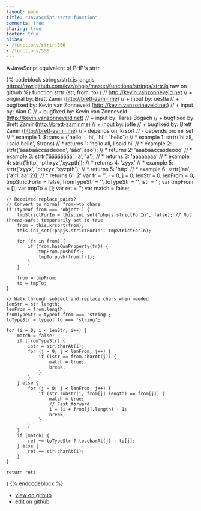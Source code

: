 ```yaml
---
layout: page
title: "JavaScript strtr function"
comments: true
sharing: true
footer: true
alias:
- /functions/strtr:556
- /functions/556
---
```

A JavaScript equivalent of PHP's strtr

{% codeblock strings/strtr.js lang:js https://raw.github.com/kvz/phpjs/master/functions/strings/strtr.js raw on github %}
function strtr (str, from, to) {
    // http://kevin.vanzonneveld.net
    // +   original by: Brett Zamir (http://brett-zamir.me)
    // +      input by: uestla
    // +   bugfixed by: Kevin van Zonneveld (http://kevin.vanzonneveld.net)
    // +      input by: Alan C
    // +   bugfixed by: Kevin van Zonneveld (http://kevin.vanzonneveld.net)
    // +      input by: Taras Bogach
    // +   bugfixed by: Brett Zamir (http://brett-zamir.me)
    // +      input by: jpfle
    // +   bugfixed by: Brett Zamir (http://brett-zamir.me)
    // -   depends on: krsort
    // -   depends on: ini_set
    // *     example 1: $trans = {'hello' : 'hi', 'hi' : 'hello'};
    // *     example 1: strtr('hi all, I said hello', $trans)
    // *     returns 1: 'hello all, I said hi'
    // *     example 2: strtr('äaabaåccasdeöoo', 'äåö','aao');
    // *     returns 2: 'aaabaaccasdeooo'
    // *     example 3: strtr('ääääääää', 'ä', 'a');
    // *     returns 3: 'aaaaaaaa'
    // *     example 4: strtr('http', 'pthxyz','xyzpth');
    // *     returns 4: 'zyyx'
    // *     example 5: strtr('zyyx', 'pthxyz','xyzpth');
    // *     returns 5: 'http'
    // *     example 6: strtr('aa', {'a':1,'aa':2});
    // *     returns 6: '2'
    var fr = '',
        i = 0,
        j = 0,
        lenStr = 0,
        lenFrom = 0,
        tmpStrictForIn = false,
        fromTypeStr = '',
        toTypeStr = '',
        istr = '';
    var tmpFrom = [];
    var tmpTo = [];
    var ret = '';
    var match = false;

    // Received replace_pairs?
    // Convert to normal from->to chars
    if (typeof from === 'object') {
        tmpStrictForIn = this.ini_set('phpjs.strictForIn', false); // Not thread-safe; temporarily set to true
        from = this.krsort(from);
        this.ini_set('phpjs.strictForIn', tmpStrictForIn);

        for (fr in from) {
            if (from.hasOwnProperty(fr)) {
                tmpFrom.push(fr);
                tmpTo.push(from[fr]);
            }
        }

        from = tmpFrom;
        to = tmpTo;
    }

    // Walk through subject and replace chars when needed
    lenStr = str.length;
    lenFrom = from.length;
    fromTypeStr = typeof from === 'string';
    toTypeStr = typeof to === 'string';

    for (i = 0; i < lenStr; i++) {
        match = false;
        if (fromTypeStr) {
            istr = str.charAt(i);
            for (j = 0; j < lenFrom; j++) {
                if (istr == from.charAt(j)) {
                    match = true;
                    break;
                }
            }
        } else {
            for (j = 0; j < lenFrom; j++) {
                if (str.substr(i, from[j].length) == from[j]) {
                    match = true;
                    // Fast forward
                    i = (i + from[j].length) - 1;
                    break;
                }
            }
        }
        if (match) {
            ret += toTypeStr ? to.charAt(j) : to[j];
        } else {
            ret += str.charAt(i);
        }
    }

    return ret;
}
{% endcodeblock %}

 - [view on github](https://github.com/kvz/phpjs/blob/master/functions/strings/strtr.js)
 - [edit on github](https://github.com/kvz/phpjs/edit/master/functions/strings/strtr.js)
